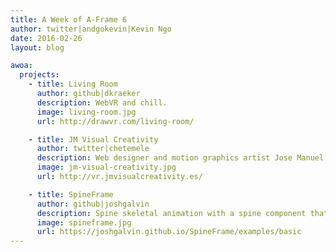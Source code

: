 ```yaml
---
title: A Week of A-Frame 6
author: twitter|andgokevin|Kevin Ngo
date: 2016-02-26
layout: blog

awoa:
  projects:
    - title: Living Room
      author: github|dkraeker
      description: WebVR and chill.
      image: living-room.jpg
      url: http://drawvr.com/living-room/

    - title: JM Visual Creativity
      author: twitter|chetemele
      description: Web designer and motion graphics artist Jose Manuel Serna's portfolio.
      image: jm-visual-creativity.jpg
      url: http://vr.jmvisualcreativity.es/

    - title: SpineFrame
      author: github|joshgalvin
      description: Spine skeletal animation with a spine component that uses spine-threejs.
      image: spineframe.jpg
      url: https://joshgalvin.github.io/SpineFrame/examples/basic
---
```

